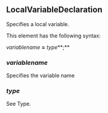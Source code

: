 ## LocalVariableDeclaration

Specifies a local variable.

This element has the following syntax:

*variablename* **=** *type***;**

### *variablename*

Specifies the variable name

### *type*

See Type.
